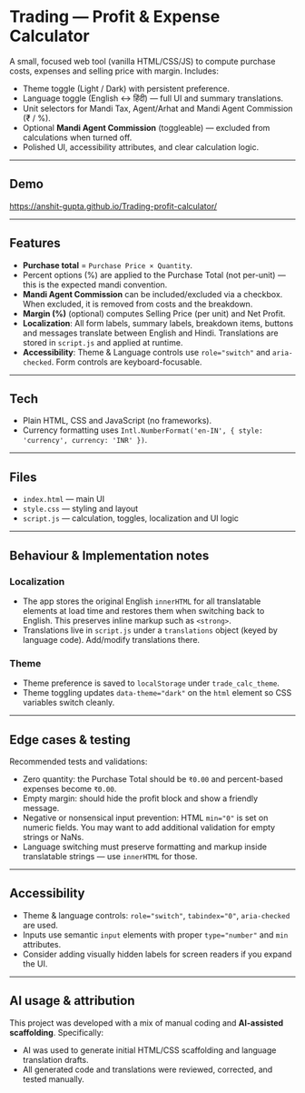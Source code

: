 # Trading — Profit & Expense Calculator

A small, focused web tool (vanilla HTML/CSS/JS) to compute purchase costs, expenses and selling price with margin. Includes:

* Theme toggle (Light / Dark) with persistent preference.
* Language toggle (English ↔ हिंदी) — full UI and summary translations.
* Unit selectors for Mandi Tax, Agent/Arhat and Mandi Agent Commission (₹ / %).
* Optional **Mandi Agent Commission** (toggleable) — excluded from calculations when turned off.
* Polished UI, accessibility attributes, and clear calculation logic.

---

## Demo

https://anshit-gupta.github.io/Trading-profit-calculator/

---

## Features

* **Purchase total** = `Purchase Price × Quantity`.
* Percent options (%) are applied to the Purchase Total (not per-unit) — this is the expected mandi convention.
* **Mandi Agent Commission** can be included/excluded via a checkbox. When excluded, it is removed from costs and the breakdown.
* **Margin (%)** (optional) computes Selling Price (per unit) and Net Profit.
* **Localization**: All form labels, summary labels, breakdown items, buttons and messages translate between English and Hindi. Translations are stored in `script.js` and applied at runtime.
* **Accessibility**: Theme & Language controls use `role="switch"` and `aria-checked`. Form controls are keyboard-focusable.

---

## Tech

* Plain HTML, CSS and JavaScript (no frameworks).
* Currency formatting uses `Intl.NumberFormat('en-IN', { style: 'currency', currency: 'INR' })`.

---


## Files

* `index.html` — main UI
* `style.css` — styling and layout
* `script.js` — calculation, toggles, localization and UI logic

---

## Behaviour & Implementation notes


### Localization

* The app stores the original English `innerHTML` for all translatable elements at load time and restores them when switching back to English. This preserves inline markup such as `<strong>`.
* Translations live in `script.js` under a `translations` object (keyed by language code). Add/modify translations there.

### Theme

* Theme preference is saved to `localStorage` under `trade_calc_theme`.
* Theme toggling updates `data-theme="dark"` on the `html` element so CSS variables switch cleanly.

---

## Edge cases & testing

Recommended tests and validations:

* Zero quantity: the Purchase Total should be `₹0.00` and percent-based expenses become `₹0.00`.
* Empty margin: should hide the profit block and show a friendly message.
* Negative or nonsensical input prevention: HTML `min="0"` is set on numeric fields. You may want to add additional validation for empty strings or NaNs.
* Language switching must preserve formatting and markup inside translatable strings — use `innerHTML` for those.

---

## Accessibility

* Theme & language controls: `role="switch"`, `tabindex="0"`, `aria-checked` are used.
* Inputs use semantic `input` elements with proper `type="number"` and `min` attributes.
* Consider adding visually hidden labels for screen readers if you expand the UI.

---

## AI usage & attribution

This project was developed with a mix of manual coding and **AI-assisted scaffolding**. Specifically:

* AI was used to generate initial HTML/CSS scaffolding and language translation drafts.
* All generated code and translations were reviewed, corrected, and tested manually.

